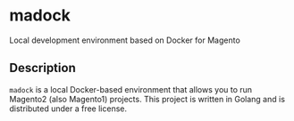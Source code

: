 # madock
Local development environment based on Docker for Magento

## Description
`madock` is a local Docker-based environment that allows you to run Magento2 (also Magento1) projects. This project is written in Golang and is distributed under a free license.
